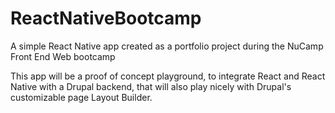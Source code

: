 # ReactNativeBootcamp
A simple React Native app created as a portfolio project during the NuCamp Front End Web bootcamp

This app will be a proof of concept playground, to integrate React and React Native with a Drupal backend, that will also play nicely with Drupal's customizable page Layout Builder.
